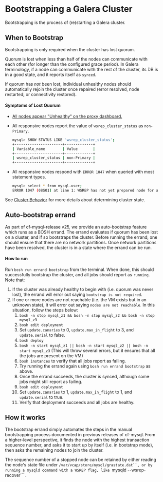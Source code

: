 # Bootstrapping a Galera Cluster

Bootstrapping is the process of (re)starting a Galera cluster. 

## When to Bootstrap

Bootstrapping is only required when the cluster has lost quorum.

Quorum is lost when less than half of the nodes can communicate with each other (for longer than the configured grace period). In Galera terminology, if a node can communicate with the rest of the cluster, its DB is in a good state, and it reports itself as ```synced```.

If quorum has *not* been lost, individual unhealthy nodes should automatically rejoin the cluster once repaired (error resolved, node restarted, or connectivity restored).

#### Symptoms of Lost Quorum

- [All nodes appear "Unhealthy" on the proxy dashboard.](quorum-lost.png)
- All responsive nodes report the value of `wsrep_cluster_status` as `non-Primary`.

    ```sh
    mysql> SHOW STATUS LIKE 'wsrep_cluster_status';
    +----------------------+-------------+
    | Variable_name        | Value       |
    +----------------------+-------------+
    | wsrep_cluster_status | non-Primary |
    +----------------------+-------------+
    ```
- All responsive nodes respond with `ERROR 1047` when queried with most statement types.

    ```sh
    mysql> select * from mysql.user;
    ERROR 1047 (08S01) at line 1: WSREP has not yet prepared node for application use
    ```

See [Cluster Behavior](cluster-behavior.md) for more details about determining cluster state.

## Auto-bootstrap errand

As part of cf-mysql-release v25, we provide an auto-bootstrap feature which runs as a BOSH errand. The errand evaluates if quorum has been lost on a cluster, and if so bootstraps the cluster. Before running the errand, one should ensure that there are no network partitions. Once network partitions have been resolved, the cluster is in a state where the errand can be run.

#### How to run

Run ```bosh run errand bootstrap``` from the terminal. When done, this should successfully bootstrap the cluster, and all jobs should report as ```running```. Note that:

1. If the cluster was already healthy to begin with (i.e. quorum was never lost), the errand will error out saying ```bootstrap is not required```. 
1. If one or more nodes are not reachable (i.e. the VM exists but in an unknown state), it will error out saying ```nodes are not reachable```. In this situation, follow the steps below:
	1. ```bosh -n stop mysql_z1 && bosh -n stop mysql_z2 && bosh -n stop mysql_z3```
	1. ```bosh edit deployment```
	1. Set ```update.canaries``` to 0, ```update.max_in_flight``` to 3, and ```update.serial``` to false.
	1. ```bosh deploy```
	1. ```bosh -n start mysql_z1 || bosh -n start mysql_z2 || bosh -n start mysql_z3``` (This will throw several errors, but it ensures that all the jobs are present on the VM)
   1. ```bosh instances``` to verify that all jobs report as failing.
   1. Try running the errand again using ```bosh run errand bootstrap``` as above.
   1. Once the errand succeeds, the cluster is synced, although some jobs might still report as failing.
   1. ```bosh edit deployment```
   1. Set ```update.canaries``` to 1, ```update.max_in_flight``` to 1, and ```update.serial``` to true.
   1. Verify that deployment succeeds and all jobs are healthy. 
   
## How it works

The bootstrap errand simply automates the steps in the manual bootstrapping process documented in previous releases of cf-mysql. From a higher-level perspective, it finds the node with the highest transaction sequence number, and asks it to start up by itself (i.e. in bootstrap mode), then asks the remaining nodes to join the cluster.

The sequence number of a stopped node can be retained by either reading the node's state file under ```/var/vcap/store/mysql/grastate.dat``, or by running a mysqld command with a WSREP flag, like ```mysqld --wsrep-recover```. 